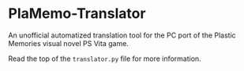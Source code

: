 # PlaMemo-Translator
An unofficial automatized translation tool for the PC port of the Plastic Memories visual novel PS Vita game.

Read the top of the `translator.py` file for more information.
